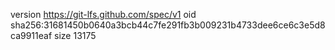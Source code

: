 version https://git-lfs.github.com/spec/v1
oid sha256:31681450b0640a3bcb44c7fe291fb3b009231b4733dee6ce6c3e5d8ca9911eaf
size 13175
